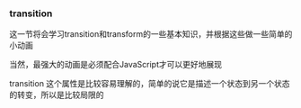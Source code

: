 ### transition

这一节将会学习transition和transform的一些基本知识，并根据这些做一些简单的小动画

当然，最强大的动画是必须配合JavaScript才可以更好地展现

transition 这个属性是比较容易理解的，简单的说它是描述一个状态到另一个状态的转变，所以是比较局限的